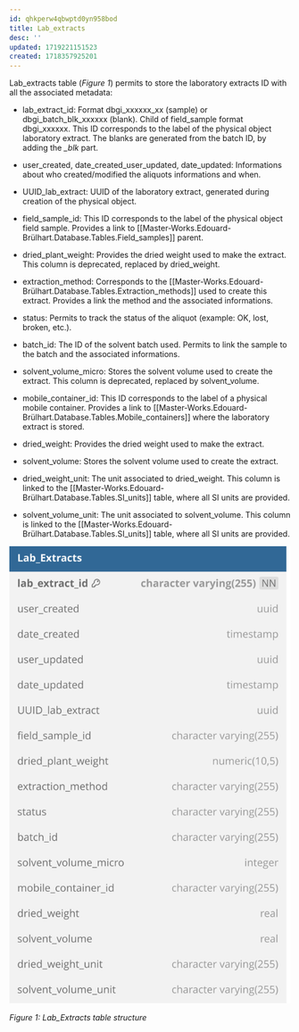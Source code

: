 ```yaml
---
id: qhkperw4qbwptd0yn958bod
title: Lab_extracts
desc: ''
updated: 1719221151523
created: 1718357925201
---
```

Lab_extracts table (*Figure 1*) permits to store the laboratory extracts ID with all the associated metadata:

- lab_extract_id: Format dbgi_xxxxxx_xx (sample) or dbgi_batch_blk_xxxxxx (blank). Child of field_sample format dbgi_xxxxxx. This ID corresponds to the label of the physical object laboratory extract. The blanks are generated from the batch ID, by adding the *_blk* part.

- user_created, date_created_user_updated, date_updated: Informations about who created/modified the aliquots informations and when.

- UUID_lab_extract: UUID of the laboratory extract, generated during creation of the physical object.

- field_sample_id: This ID corresponds to the label of the physical object field sample. Provides a link to [[Master-Works.Edouard-Brülhart.Database.Tables.Field_samples]] parent.

- dried_plant_weight: Provides the dried weight used to make the extract. This column is deprecated, replaced by dried_weight.

- extraction_method: Corresponds to the [[Master-Works.Edouard-Brülhart.Database.Tables.Extraction_methods]] used to create this extract. Provides a link the method and the associated informations.

- status: Permits to track the status of the aliquot (example: OK, lost, broken, etc.).

- batch_id: The ID of the solvent batch used. Permits to link the sample to the batch and the associated informations.

- solvent_volume_micro: Stores the solvent volume used to create the extract. This column is deprecated, replaced by solvent_volume.

- mobile_container_id: This ID corresponds to the label of a physical mobile container. Provides a link to [[Master-Works.Edouard-Brülhart.Database.Tables.Mobile_containers]] where the laboratory extract is stored.

- dried_weight: Provides the dried weight used to make the extract.

- solvent_volume: Stores the solvent volume used to create the extract.

- dried_weight_unit: The unit associated to dried_weight. This column is linked to the [[Master-Works.Edouard-Brülhart.Database.Tables.SI_units]] table, where all SI units are provided.

- solvent_volume_unit: The unit associated to solvent_volume. This column is linked to the [[Master-Works.Edouard-Brülhart.Database.Tables.SI_units]] table, where all SI units are provided.

![image import](assets/images_bruelhed/lab_extracts.svg)

*Figure 1: Lab_Extracts table structure*